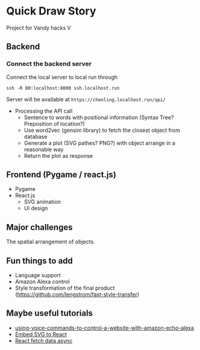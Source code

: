 # Quick Draw Story
Project for Vandy hacks V


## Backend
### Connect the backend server  <br>
Connect the local server to local run through
```
ssh -R 80:localhost:8000 ssh.localhost.run
```
Server will be available at `https://chenling.localhost.run/api/`
- Processing the API call
  - Sentence to words with positional information (Syntax Tree? Preposition of location?)
  - Use word2vec (gensim library) to fetch the closest object from database
  - Generate a plot (SVG pathes? PNG?) with object arrange in a reasonable way
  - Return the plot as response

## Frontend (Pygame / react.js)
- Pygame 
- React.js
  - SVG animation
  - UI design

## Major challenges
The spatial arrangement of objects.

## Fun things to add
- Language support
- Amazon Alexa control
- Style transformation of the final product (https://github.com/lengstrom/fast-style-transfer)

## Maybe useful tutorials
- [using-voice-commands-to-control-a-website-with-amazon-echo-alexa](https://medium.com/@sjur/using-voice-commands-to-control-a-website-with-amazon-echo-alexa-part-2-6-966d596d80b0])
- [Embed SVG to React](https://stackoverflow.com/questions/23402542/embedding-svg-into-reactjs)
- [React fetch data async](https://github.com/reactjs/rfcs/issues/26)
